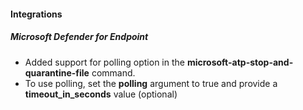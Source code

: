 
#### Integrations

##### Microsoft Defender for Endpoint

- Added support for polling option in the **microsoft-atp-stop-and-quarantine-file** command. 
- To use polling, set the **polling** argument to true and provide a **timeout_in_seconds** value (optional)
